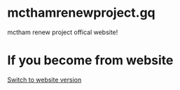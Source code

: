 # mcthamrenewproject.gq
mctham renew project offical website!
# If you become from website
[Switch to website version](mcthamrenewproject.gq/index.html)
